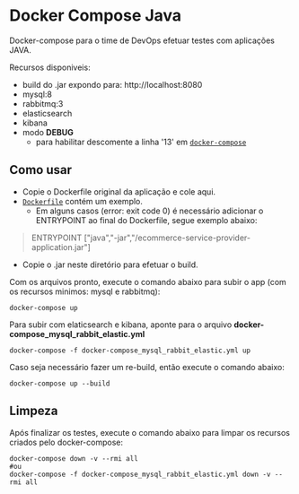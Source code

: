 # Docker Compose Java

Docker-compose para o time de DevOps efetuar testes com aplicações JAVA.

Recursos disponiveis:

- build do .jar expondo para: http://localhost:8080
- mysql:8
- rabbitmq:3
- elasticsearch
- kibana
- modo **DEBUG** 
  - para habilitar descomente a linha '13' em [`docker-compose`](./docker-compose.yml)

## Como usar

- Copie o Dockerfile original da aplicação e cole aqui.
- [`Dockerfile`](./Dockerfile) contém um exemplo.
  - Em alguns casos (error: exit code 0) é necessário adicionar o ENTRYPOINT ao final do Dockerfile, segue exemplo abaixo:
    
> ENTRYPOINT ["java","-jar","/ecommerce-service-provider-application.jar"]

- Copie o .jar neste diretório para efetuar o build.

Com os arquivos pronto, execute o comando abaixo para subir o app (com os recursos minimos: mysql e rabbitmq):

```
docker-compose up
```

Para subir com elaticsearch e kibana, aponte para o arquivo **docker-compose_mysql_rabbit_elastic.yml**

```
docker-compose -f docker-compose_mysql_rabbit_elastic.yml up
```

Caso seja necessário fazer um re-build, então execute o comando abaixo:

```
docker-compose up --build
```
## Limpeza

Após finalizar os testes, execute o comando abaixo para limpar os recursos criados pelo docker-compose:

```
docker-compose down -v --rmi all
#ou
docker-compose -f docker-compose_mysql_rabbit_elastic.yml down -v --rmi all
```
